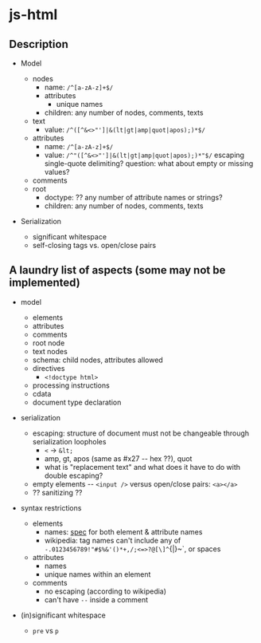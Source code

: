 js-html
=======

## Description ##

 - Model
   - nodes
     - name: `/^[a-zA-z]+$/`
     - attributes
       - unique names
     - children:  any number of nodes, comments, texts
   - text
     - value: `/^([^&<>"']|&(lt|gt|amp|quot|apos);)*$/`
   - attributes
     - name:  `/^[a-zA-z]+$/`
     - value:  `/^"([^&<>"']|&(lt|gt|amp|quot|apos);)*"$/`
       escaping
       single-quote delimiting?
       question:  what about empty or missing values?
   - comments
   - root
     - doctype: ?? any number of attribute names or strings?
     - children: any number of nodes, comments, texts
 
 - Serialization
   - significant whitespace
   - self-closing tags vs. open/close pairs

## A laundry list of aspects (some may not be implemented) ##

 - model
   - elements
   - attributes
   - comments
   - root node
   - text nodes
   - schema:  child nodes, attributes allowed
   - directives
     - `<!doctype html>`
   - processing instructions
   - cdata
   - document type declaration

 - serialization
   - escaping: structure of document must not be changeable through 
     serialization loopholes
     - `<` -> `&lt;`
     - amp, gt, apos (same as #x27 -- hex ??), quot
     - what is "replacement text" and what does it have to do with
       double escaping?
   - empty elements -- `<input />` versus open/close pairs: `<a></a>`
   - ?? sanitizing ??

 - syntax restrictions
   - elements
     - names:  [spec](http://www.xml.com/axml/target.html#NT-Name) for both
       element & attribute names
     - wikipedia: tag names can't include any of 
       `-.0123456789!"#$%&'()*+,/;<=>?@[\]^`{|}~`, or spaces 
   - attributes
     - names
     - unique names within an element
   - comments
     - no escaping (according to wikipedia)
     - can't have `--` inside a comment
   
 - (in)significant whitespace
   - `pre` vs `p`

